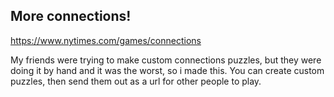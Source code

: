 ## More connections!

https://www.nytimes.com/games/connections

My friends were trying to make custom connections puzzles, but they were doing it by hand and it was the worst, so i made this. You can create custom puzzles, then send them out as a url for other people to play. 